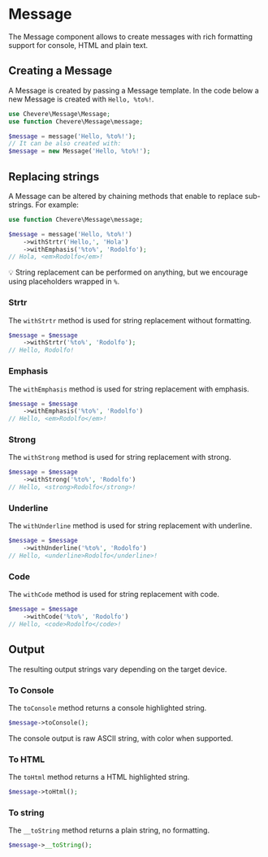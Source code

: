 # Message

The Message component allows to create messages with rich formatting support for console, HTML and plain text.

## Creating a Message

A Message is created by passing a Message template. In the code below a new Message is created with `Hello, %to%!`.

```php
use Chevere\Message\Message;
use function Chevere\Message\message;

$message = message('Hello, %to%!');
// It can be also created with:
$message = new Message('Hello, %to%!');
```

## Replacing strings

A Message can be altered by chaining methods that enable to replace sub-strings. For example:

```php
use function Chevere\Message\message;

$message = message('Hello, %to%!')
    ->withStrtr('Hello,', 'Hola')
    ->withEmphasis('%to%', 'Rodolfo');
// Hola, <em>Rodolfo</em>!
```

💡 String replacement can be performed on anything, but we encourage using placeholders wrapped in `%`.

### Strtr

The `withStrtr` method is used for string replacement without formatting.

```php
$message = $message
    ->withStrtr('%to%', 'Rodolfo');
// Hello, Rodolfo!
```

### Emphasis

The `withEmphasis` method is used for string replacement with emphasis.

```php
$message = $message
    ->withEmphasis('%to%', 'Rodolfo')
// Hello, <em>Rodolfo</em>!
```

### Strong

The `withStrong` method is used for string replacement with strong.

```php
$message = $message
    ->withStrong('%to%', 'Rodolfo')
// Hello, <strong>Rodolfo</strong>!
```

### Underline

The `withUnderline` method is used for string replacement with underline.

```php
$message = $message
    ->withUnderline('%to%', 'Rodolfo')
// Hello, <underline>Rodolfo</underline>!
```

### Code

The `withCode` method is used for string replacement with code.

```php
$message = $message
    ->withCode('%to%', 'Rodolfo')
// Hello, <code>Rodolfo</code>!
```

## Output

The resulting output strings vary depending on the target device.

### To Console

The `toConsole` method returns a console highlighted string.

```php
$message->toConsole();
```

The console output is raw ASCII string, with color when supported.

### To HTML

The `toHtml` method returns a HTML highlighted string.

```php
$message->toHtml();
```

### To string

The `__toString` method returns a plain string, no formatting.

```php
$message->__toString();
```
